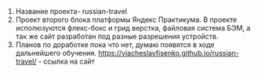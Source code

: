 1. Название проекта- russian-travel
2. Проект второго блока платформы Яндекс Практикума. В проекте исполюзуются флекс-бокс и грид верстка, файловая система БЭМ, а так же сайт разработан под разные разрешения устройств.
3. Планов по доработке пока что нет, думаю появятся в ходе дальнейшего обучения.
https://viacheslavfisenko.github.io/russian-travel/ - ссылка на сайт

 